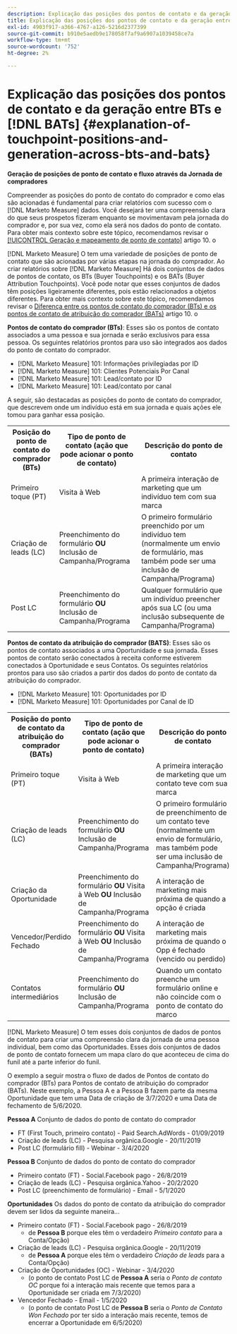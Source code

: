 ```yaml
---
description: Explicação das posições dos pontos de contato e da geração entre BTs e BAT - [!DNL Marketo Measure] - Documentação do produto
title: Explicação das posições dos pontos de contato e da geração entre BTs e [!DNL BATs]
exl-id: 4903f917-a366-4767-a126-5216d2377399
source-git-commit: b910e5aedb9e178058f7af9a6907a1039458ce7a
workflow-type: tm+mt
source-wordcount: '752'
ht-degree: 2%

---
```


# Explicação das posições dos pontos de contato e da geração entre BTs e [!DNL BATs] {#explanation-of-touchpoint-positions-and-generation-across-bts-and-bats}

**Geração de posições de ponto de contato e fluxo através da Jornada de compradores**

Compreender as posições do ponto de contato do comprador e como elas são acionadas é fundamental para criar relatórios com sucesso com o [!DNL Marketo Measure] dados. Você desejará ter uma compreensão clara do que seus prospetos fizeram enquanto se movimentavam pela jornada do comprador e, por sua vez, como ela será nos dados do ponto de contato. Para obter mais contexto sobre este tópico, recomendamos revisar o [[!UICONTROL Geração e mapeamento de ponto de contato]](/help/configuration-and-setup/getting-started-with-marketo-measure/touchpoint-generation-and-mapping.md) artigo 10. o

[!DNL Marketo Measure] O tem uma variedade de posições de ponto de contato que são acionadas por várias etapas na jornada do comprador. Ao criar relatórios sobre [!DNL Marketo Measure] Há dois conjuntos de dados de pontos de contato, os BTs (Buyer Touchpoints) e os BATs (Buyer Attribution Touchpoints). Você pode notar que esses conjuntos de dados têm posições ligeiramente diferentes, pois estão relacionados a objetos diferentes. Para obter mais contexto sobre este tópico, recomendamos revisar o [Diferença entre os pontos de contato do comprador (BTs) e os pontos de contato de atribuição do comprador (BATs)](/help/configuration-and-setup/getting-started-with-marketo-measure/difference-between-buyer-touchpoints-and-buyer-attribution-touchpoints.md) artigo 10. o

**Pontos de contato do comprador (BTs)**: Esses são os pontos de contato associados a uma pessoa e sua jornada e serão exclusivos para essa pessoa. Os seguintes relatórios prontos para uso são integrados aos dados do ponto de contato do comprador.

* [!DNL Marketo Measure] 101: Informações privilegiadas por ID
* [!DNL Marketo Measure] 101: Clientes Potenciais Por Canal
* [!DNL Marketo Measure] 101: Lead/contato por ID
* [!DNL Marketo Measure] 101: Lead/contato por canal

A seguir, são destacadas as posições do ponto de contato do comprador, que descrevem onde um indivíduo está em sua jornada e quais ações ele tomou para ganhar essa posição.

<table> 
 <tbody>
  <tr>
   <th>Posição do ponto de contato do comprador (BTs)</th> 
   <th>Tipo de ponto de contato (ação que pode acionar o ponto de contato)</th> 
   <th>Descrição do ponto de contato</th> 
  </tr>
  <tr>
   <td>Primeiro toque (PT)</td> 
   <td>Visita à Web</td> 
   <td>A primeira interação de marketing que um indivíduo tem com sua marca</td> 
  </tr>
  <tr>
   <td>Criação de leads (LC)</td> 
   <td>Preenchimento do formulário <strong>OU</strong> Inclusão de Campanha/Programa</td> 
   <td>O primeiro formulário preenchido por um indivíduo tem (normalmente um envio de formulário, mas também pode ser uma inclusão de Campanha/Programa)</td> 
  </tr>
  <tr>
   <td>Post LC</td> 
   <td>Preenchimento do formulário <strong>OU</strong> Inclusão de Campanha/Programa</td> 
   <td>Qualquer formulário que um indivíduo preencher após sua LC (ou uma inclusão subsequente de Campanha/Programa)</td> 
  </tr>
 </tbody>
</table>

**Pontos de contato da atribuição do comprador (BATS)**: Esses são os pontos de contato associados a uma Oportunidade e sua jornada. Esses pontos de contato serão conectados à receita conforme estiverem conectados à Oportunidade e seus Contatos. Os seguintes relatórios prontos para uso são criados a partir dos dados do ponto de contato da atribuição do comprador.

* [!DNL Marketo Measure] 101: Oportunidades por ID
* [!DNL Marketo Measure] 101: Oportunidades por Canal de ID

<table> 
 <tbody>
  <tr>
   <th>Posição do ponto de contato da atribuição do comprador (BATs)</th> 
   <th>Tipo de ponto de contato (ação que pode acionar o ponto de contato)</th> 
   <th>Descrição do ponto de contato</th> 
  </tr>
  <tr>
   <td>Primeiro toque (PT)</td> 
   <td>Visita à Web</td> 
   <td>A primeira interação de marketing que um contato teve com sua marca</td> 
  </tr>
  <tr>
   <td>Criação de leads (LC)</td> 
   <td>Preenchimento do formulário <strong>OU</strong> Inclusão de Campanha/Programa</td> 
   <td>O primeiro formulário de preenchimento de um contato teve (normalmente um envio de formulário, mas também pode ser uma inclusão de Campanha/Programa)</td> 
  </tr>
  <tr>
   <td>Criação da Oportunidade</td> 
   <td>Preenchimento do formulário <strong>OU</strong> Visita à Web <strong>OU</strong> Inclusão de Campanha/Programa</td> 
   <td>A interação de marketing mais próxima de quando a opção é criada</td> 
  </tr> 
  <tr>
   <td>Vencedor/Perdido Fechado</td> 
   <td>Preenchimento do formulário <strong>OU</strong> Visita à Web <strong>OU</strong> Inclusão de Campanha/Programa</td> 
   <td>A interação de marketing mais próxima de quando o Opp é fechado (vencido ou perdido)</td> 
  </tr>
  <tr>
   <td>Contatos intermediários</td> 
   <td>Preenchimento do formulário <strong>OU</strong> Inclusão de Campanha/Programa</td> 
   <td>Quando um contato preenche um formulário online e não coincide com o ponto de contato do marco</td> 
  </tr>
 </tbody>
</table>

[!DNL Marketo Measure] O tem esses dois conjuntos de dados de pontos de contato para criar uma compreensão clara da jornada de uma pessoa individual, bem como das Oportunidades. Esses dois conjuntos de dados de ponto de contato fornecem um mapa claro do que aconteceu de cima do funil até a parte inferior do funil.

O exemplo a seguir mostra o fluxo de dados de Pontos de contato do comprador (BTs) para Pontos de contato de atribuição do comprador (BATs). Neste exemplo, a Pessoa A e a Pessoa B fazem parte da mesma Oportunidade que tem uma Data de criação de 3/7/2020 e uma Data de fechamento de 5/6/2020.

**Pessoa A** Conjunto de dados do ponto de contato do comprador

* FT (First Touch, primeiro contato) - Paid Search.AdWords - 01/09/2019
* Criação de leads (LC) - Pesquisa orgânica.Google - 20/11/2019
* Post LC (formulário fill) - Webinar - 3/4/2020

**Pessoa B** Conjunto de dados do ponto de contato do comprador

* Primeiro contato (FT) - Social.Facebook pago - 26/8/2019
* Criação de leads (LC) - Pesquisa orgânica.Yahoo - 20/2/2020
* Post LC (preenchimento de formulário) - Email - 5/1/2020

**Oportunidades** Os dados do ponto de contato da atribuição do comprador devem ser lidos da seguinte maneira...

* Primeiro contato (FT) - Social.Facebook pago - 26/8/2019
   * de **Pessoa B** porque eles têm o verdadeiro _Primeiro contato_ para a Conta/Opção)
* Criação de leads (LC) - Pesquisa orgânica.Google - 20/11/2019
   * de **Pessoa A** porque eles têm o verdadeiro _Criação de leads_ para a Conta/Opção)
* Criação de Oportunidades (OC) - Webinar - 3/4/2020
   * (o ponto de contato Post LC de **Pessoa A** seria o _Ponto de contato OC_ porque foi a interação mais recente que temos para a Oportunidade ser criada em 7/3/2020)
* Vencedor Fechado - Email - 1/5/2020
   * (o ponto de contato Post LC de **Pessoa B** seria o _Ponto de Contato Won Fechado_ por ter sido a interação mais recente, temos de encerrar a Oportunidade em 6/5/2020)
